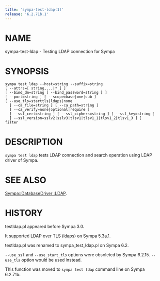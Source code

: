 ```yaml
---
title: 'sympa-test-ldap(1)'
release: '6.2.71b.1'
---
```


# NAME

sympa-test-ldap - Testing LDAP connection for Sympa

# SYNOPSIS

    sympa test ldap --host=string --suffix=string
    [ --attrs=[ string,...|* ] ]
    [ --bind_dn=string [ --bind_password=string ] ]
    [ --port=string ] [ --scope=base|one|sub ]
    [ --use_tls=starttls|ldaps|none
      [ --ca_file=string ] [ --ca_path=string ]
      [ --ca_verify=none|optional|require ]
      [ --ssl_cert=string ] [ --ssl_ciphers=string ] [ --ssl_key=string ]
      [ --ssl_version=sslv2|sslv3|tlsv1|tlsv1_1|tlsv1_2|tlsv1_3 ] ]
    filter

# DESCRIPTION

`sympa test ldap` tests LDAP connection and search operation using LDAP
driver of Sympa.

# SEE ALSO

[Sympa::DatabaseDriver::LDAP](./Sympa-DatabaseDriver-LDAP.3.md).

# HISTORY

testldap.pl appeared before Sympa 3.0.

It supported LDAP over TLS (ldaps) on Sympa 5.3a.1.

testldap.pl was renamed to sympa\_test\_ldap.pl on Sympa 6.2.

`--use_ssl` and `--use_start_tls` options were obsoleted by Sympa 6.2.15.
`--use_tls` option would be used instead.

This function was moved to `sympa test ldap` command line on Sympa 6.2.71b.
